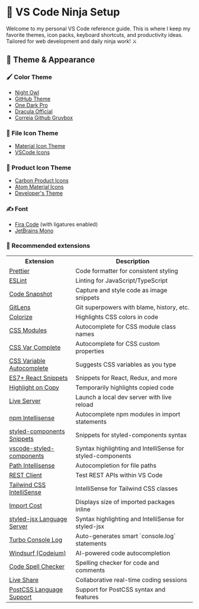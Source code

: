 # 🥷 VS Code Ninja Setup

Welcome to my personal VS Code reference guide. This is where I keep my favorite themes, icon packs, keyboard shortcuts, and productivity ideas. Tailored for web development and daily ninja work! ⚔️

## 🎨 Theme & Appearance

### 🖌️ Color Theme

- [Night Owl](https://marketplace.visualstudio.com/items?itemName=sdras.night-owl)
- [GitHub Theme](https://marketplace.visualstudio.com/items?itemName=GitHub.github-vscode-theme)
- [One Dark Pro](https://marketplace.visualstudio.com/items?itemName=zhuangtongfa.Material-theme)
- [Dracula Official](https://marketplace.visualstudio.com/items?itemName=dracula-theme.theme-dracula)
- [Correia Github Gruvbox](https://marketplace.visualstudio.com/items?itemName=CorreiaGitHubGruvbox.correia-github-gruvbox)

### 📁 File Icon Theme

- [Material Icon Theme](https://marketplace.visualstudio.com/items?itemName=PKief.material-icon-theme)
- [VSCode Icons](https://marketplace.visualstudio.com/items?itemName=vscode-icons-team.vscode-icons)

### 🔧 Product Icon Theme

- [Carbon Product Icons](https://marketplace.visualstudio.com/items?itemName=antfu.icons-carbon)
- [Atom Material Icons](https://marketplace.visualstudio.com/items?itemName=AtomMaterial.a-file-icon-vscode)
- [Developer's Theme](https://marketplace.visualstudio.com/items?itemName=Rajeshwaran.developer-theme-dark)

### ✍️ Font

- [Fira Code](https://github.com/tonsky/FiraCode) (with ligatures enabled)
- [JetBrains Mono](https://www.jetbrains.com/lp/mono/)

### 🧰 Recommended extensions

<table>
  <tr>
    <th>Extension</th>
    <th>Description</th>
  </tr>
  <tr>
    <td><a href="https://marketplace.visualstudio.com/items?itemName=esbenp.prettier-vscode">Prettier</a></td>
    <td>Code formatter for consistent styling</td>
  </tr>
  <tr>
    <td><a href="https://marketplace.visualstudio.com/items?itemName=dbaeumer.vscode-eslint">ESLint</a></td>
    <td>Linting for JavaScript/TypeScript</td>
  </tr>
  <tr>
    <td><a href="https://marketplace.visualstudio.com/items?itemName=robertz.code-snapshot">Code Snapshot</a></td>
    <td>Capture and style code as image snippets</td>
  </tr>
  <tr>
    <td><a href="https://marketplace.visualstudio.com/items?itemName=eamodio.gitlens">GitLens</a></td>
    <td>Git superpowers with blame, history, etc.</td>
  </tr>
  <tr>
    <td><a href="https://marketplace.visualstudio.com/items?itemName=kamikillerto.vscode-colorize">Colorize</a></td>
    <td>Highlights CSS colors in code</td>
  </tr>
<tr>
  <td><a href="https://marketplace.visualstudio.com/items?itemName=clinyong.vscode-css-modules">CSS Modules</a></td>
  <td>Autocomplete for CSS module class names</td>
</tr>
<tr>
  <td><a href="https://marketplace.visualstudio.com/items?itemName=phoenisx.cssvar">CSS Var Complete</a></td>
  <td>Autocomplete for CSS custom properties</td>
</tr>
<tr>
  <td><a href="https://marketplace.visualstudio.com/items?itemName=vunguyentuan.vscode-css-variables">CSS Variable Autocomplete</a></td>
  <td>Suggests CSS variables as you type</td>
</tr>
<tr>
  <td><a href="https://marketplace.visualstudio.com/items?itemName=dsznajder.es7-react-js-snippets">ES7+ React Snippets</a></td>
  <td>Snippets for React, Redux, and more</td>
</tr>
<tr>
  <td><a href="https://marketplace.visualstudio.com/items?itemName=mguellsegarra.highlight-on-copy">Highlight on Copy</a></td>
  <td>Temporarily highlights copied code</td>
</tr>
<tr>
  <td><a href="https://marketplace.visualstudio.com/items?itemName=ritwickdey.LiveServer">Live Server</a></td>
  <td>Launch a local dev server with live reload</td>
</tr>
<tr>
  <td><a href="https://marketplace.visualstudio.com/items?itemName=christian-kohler.npm-intellisense">npm Intellisense</a></td>
  <td>Autocomplete npm modules in import statements</td>
</tr>
<tr>
  <td><a href="https://marketplace.visualstudio.com/items?itemName=jonkwheeler.styled-components-snippets">styled-components Snippets</a></td>
  <td>Snippets for styled-components syntax</td>
</tr>
<tr>
  <td><a href="https://marketplace.visualstudio.com/items?itemName=styled-components.vscode-styled-components">vscode-styled-components</a></td>
  <td>Syntax highlighting and IntelliSense for styled-components</td>
</tr>
  <tr>
    <td><a href="https://marketplace.visualstudio.com/items?itemName=christian-kohler.path-intellisense">Path Intellisense</a></td>
    <td>Autocompletion for file paths</td>
  </tr>
  <tr>
    <td><a href="https://marketplace.visualstudio.com/items?itemName=humao.rest-client">REST Client</a></td>
    <td>Test REST APIs within VS Code</td>
  </tr>
  <tr>
    <td><a href="https://marketplace.visualstudio.com/items?itemName=bradlc.vscode-tailwindcss">Tailwind CSS IntelliSense</a></td>
    <td>IntelliSense for Tailwind CSS classes</td>
  </tr>
  <tr>
    <td><a href="https://marketplace.visualstudio.com/items?itemName=wix.vscode-import-cost">Import Cost</a></td>
    <td>Displays size of imported packages inline</td>
  </tr>
  <tr>
  <td><a href="https://marketplace.visualstudio.com/items?itemName=Divlo.vscode-styled-jsx-languageserver">styled-jsx Language Server</a></td>
  <td>Syntax highlighting and IntelliSense for styled-jsx</td>
</tr>
<tr>
  <td><a href="https://marketplace.visualstudio.com/items?itemName=ChakrounAnas.turbo-console-log">Turbo Console Log</a></td>
  <td>Auto-generates smart `console.log` statements</td>
</tr>
<tr>
  <td><a href="https://marketplace.visualstudio.com/items?itemName=Codeium.codeium">Windsurf (Codeium)</a></td>
  <td>AI-powered code autocompletion</td>
</tr>
<tr>
  <td><a href="https://marketplace.visualstudio.com/items?itemName=streetsidesoftware.code-spell-checker">Code Spell Checker</a></td>
  <td>Spelling checker for code and comments</td>
</tr>
<tr>
  <td><a href="https://marketplace.visualstudio.com/items?itemName=MS-vsliveshare.vsliveshare">Live Share</a></td>
  <td>Collaborative real-time coding sessions</td>
</tr>
<tr>
  <td><a href="https://marketplace.visualstudio.com/items?itemName=csstools.postcss">PostCSS Language Support</a></td>
  <td>Support for PostCSS syntax and features</td>
</tr>
</table>
